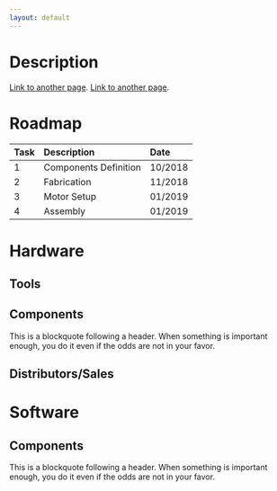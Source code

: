 ```yaml
---
layout: default
---
```



# Description



[Link to another page](./hardware.html).
[Link to another page](./software.html).




# Roadmap

| Task          | Description           | Date     |
|:--------------|:----------------------|:---------|
| 1             | Components Definition | 10/2018  |
| 2             | Fabrication           | 11/2018  |
| 3             | Motor Setup           | 01/2019  |
| 4             | Assembly              | 01/2019  |



# Hardware


## Tools

## Components

This is a blockquote following a header.
When something is important enough, you do it even if the odds are not in your favor.

## Distributors/Sales

# Software

## Components

This is a blockquote following a header.
When something is important enough, you do it even if the odds are not in your favor.


